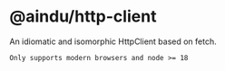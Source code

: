 # @aindu/http-client

An idiomatic and isomorphic HttpClient based on fetch.

```
Only supports modern browsers and node >= 18
```

